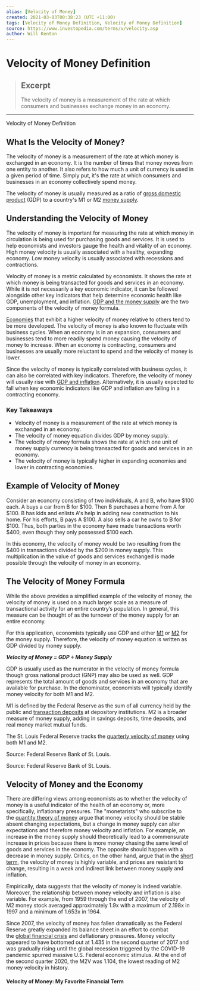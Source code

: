 ```yaml
---
alias: [Velocity of Money]
created: 2021-03-03T00:38:23 (UTC +11:00)
tags: [Velocity of Money Definition, Velocity of Money Definition]
source: https://www.investopedia.com/terms/v/velocity.asp
author: Will Kenton
---
```


# Velocity of Money Definition

> ## Excerpt
> The velocity of money is a measurement of the rate at which consumers and businesses exchange money in an economy.

---

Velocity of Money Definition
## What Is the Velocity of Money?

The velocity of money is a measurement of the rate at which money is exchanged in an economy. It is the number of times that money moves from one entity to another. It also refers to how much a unit of currency is used in a given period of time. Simply put, it's the rate at which consumers and businesses in an economy collectively spend money.

The velocity of money is usually measured as a ratio of [gross domestic product](https://www.investopedia.com/terms/g/gdp.asp) (GDP) to a country's M1 or M2 [money supply](https://www.investopedia.com/terms/m/moneysupply.asp).

## Understanding the Velocity of Money

The velocity of money is important for measuring the rate at which money in circulation is being used for purchasing goods and services. It is used to help economists and investors gauge the health and vitality of an economy. High money velocity is usually associated with a healthy, expanding economy. Low money velocity is usually associated with recessions and contractions.

Velocity of money is a metric calculated by economists. It shows the rate at which money is being transacted for goods and services in an economy. While it is not necessarily a key economic indicator, it can be followed alongside other key indicators that help determine economic health like GDP, unemployment, and inflation. [GDP and the money supply](https://www.investopedia.com/ask/answers/070615/what-correlation-between-money-supply-and-gdp.asp) are the two components of the velocity of money formula.

[Economies](https://www.investopedia.com/terms/e/economy.asp) that exhibit a higher velocity of money relative to others tend to be more developed. The velocity of money is also known to fluctuate with business cycles. When an economy is in an expansion, consumers and businesses tend to more readily spend money causing the velocity of money to increase. When an economy is contracting, consumers and businesses are usually more reluctant to spend and the velocity of money is lower.

Since the velocity of money is typically correlated with business cycles, it can also be correlated with key indicators. Therefore, the velocity of money will usually rise with [GDP and inflation](https://www.investopedia.com/ask/answers/112814/why-does-inflation-increase-gdp-growth.asp). Alternatively, it is usually expected to fall when key economic indicators like GDP and inflation are falling in a contracting economy.

### Key Takeaways

-   Velocity of money is a measurement of the rate at which money is exchanged in an economy.
-   The velocity of money equation divides GDP by money supply.
-   The velocity of money formula shows the rate at which one unit of money supply currency is being transacted for goods and services in an economy.
-   The velocity of money is typically higher in expanding economies and lower in contracting economies.

## Example of Velocity of Money

Consider an economy consisting of two individuals, A and B, who have $100 each. A buys a car from B for $100. Then B purchases a home from A for $100. B has kids and enlists A's help in adding new construction to his home. For his efforts, B pays A $100. A also sells a car he owns to B for $100. Thus, both parties in the economy have made transactions worth $400, even though they only possessed $100 each.

In this economy, the velocity of money would be two resulting from the $400 in transactions divided by the $200 in money supply. This multiplication in the value of goods and services exchanged is made possible through the velocity of money in an economy.

## The Velocity of Money Formula

While the above provides a simplified example of the velocity of money, the velocity of money is used on a much larger scale as a measure of transactional activity for an entire country’s population. In general, this measure can be thought of as the turnover of the money supply for an entire economy.

For this application, economists typically use GDP and either [M1](https://www.investopedia.com/terms/m/m1.asp) or [M2](https://www.investopedia.com/terms/m/m2.asp) for the money supply. Therefore, the velocity of money equation is written as GDP divided by money supply.

**_Velocity of Money = GDP ÷ Money Supply_**

GDP is usually used as the numerator in the velocity of money formula though gross national product (GNP) may also be used as well. GDP represents the total amount of goods and services in an economy that are available for purchase. In the denominator, economists will typically identify money velocity for both M1 and M2.

M1 is defined by the Federal Reserve as the sum of all currency held by the public and [transaction deposits](https://www.investopedia.com/terms/t/transaction-deposit.asp) at depository institutions. M2 is a broader measure of money supply, adding in savings deposits, time deposits, and real money market mutual funds.

The St. Louis Federal Reserve tracks the [quarterly velocity of money](https://fred.stlouisfed.org/categories/32242) using both M1 and M2.

Source: Federal Reserve Bank of St. Louis.

Source: Federal Reserve Bank of St. Louis.

## Velocity of Money and the Economy

There are differing views among economists as to whether the velocity of money is a useful indicator of the health of an economy or, more specifically, inflationary pressures. The "monetarists" who subscribe to the [quantity theory of money](https://www.investopedia.com/terms/q/quantity_theory_of_money.asp) argue that money velocity should be stable absent changing expectations, but a change in money supply can alter expectations and therefore money velocity and inflation. For example, an increase in the money supply should theoretically lead to a commensurate increase in prices because there is more money chasing the same level of goods and services in the economy. The opposite should happen with a decrease in money supply. Critics, on the other hand, argue that in the [short term](https://www.investopedia.com/terms/s/shortterm.asp), the velocity of money is highly variable, and prices are resistant to change, resulting in a weak and indirect link between money supply and inflation.

Empirically, data suggests that the velocity of money is indeed variable. Moreover, the relationship between money velocity and inflation is also variable. For example, from 1959 through the end of 2007, the velocity of M2 money stock averaged approximately 1.9x with a maximum of 2.198x in 1997 and a minimum of 1.653x in 1964.

Since 2007, the velocity of money has fallen dramatically as the Federal Reserve greatly expanded its balance sheet in an effort to combat the [global financial crisis](https://www.investopedia.com/articles/economics/09/financial-crisis-review.asp) and deflationary pressures. Money velocity appeared to have bottomed out at 1.435 in the second quarter of 2017 and was gradually rising until the global recession triggered by the COVID-19 pandemic spurred massive U.S. Federal economic stimulus. At the end of the second quarter 2020, the M2V was 1.104, the lowest reading of M2 money velocity in history.

#### Velocity of Money: My Favorite Financial Term
